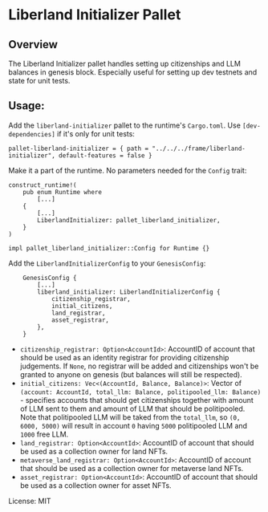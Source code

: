 # Liberland Initializer Pallet

## Overview

The Liberland Initializer pallet handles setting up citizenships and LLM
balances in genesis block. Especially useful for setting up dev testnets and
state for unit tests.

## Usage:

Add the `liberland-initializer` pallet to the runtime's `Cargo.toml`. Use `[dev-dependencies]` if it's only for unit tests:

```
pallet-liberland-initializer = { path = "../../../frame/liberland-initializer", default-features = false }
```

Make it a part of the runtime. No parameters needed for the `Config` trait:

```
construct_runtime!(
    pub enum Runtime where
        [...]
    {
        [...]
		LiberlandInitializer: pallet_liberland_initializer,
    }
)

impl pallet_liberland_initializer::Config for Runtime {}
```

Add the `LiberlandInitializerConfig` to your `GenesisConfig`:
```
	GenesisConfig {
        [...]
		liberland_initializer: LiberlandInitializerConfig {
			citizenship_registrar,
			initial_citizens,
            land_registrar,
            asset_registrar,
		},
    }
```

* `citizenship_registrar: Option<AccountId>`: AccountID of account that should be used as an identity registrar for providing citizenship judgements. If `None`, no registrar will be added and citizenships won't be granted to anyone on genesis (but balances will still be respected).
* `initial_citizens: Vec<(AccountId, Balance, Balance)>`: Vector of `(account: AccountId, total_llm: Balance, politipooled_llm: Balance)` - specifies accounts that should get citizenships together with amount of LLM sent to them and amount of LLM that should be politipooled. Note that politipooled LLM will be taked from the `total_llm`, so `(0, 6000, 5000)` will result in account `0` having `5000` politipooled LLM and `1000` free LLM.
* `land_registrar: Option<AccountId>`: AccountID of account that should be used as a collection owner for land NFTs.
* `metaverse_land_registrar: Option<AccountId>`: AccountID of account that should be used as a collection owner for metaverse land NFTs.
* `asset_registrar: Option<AccountId>`: AccountID of account that should be used as a collection owner for asset NFTs.

License: MIT